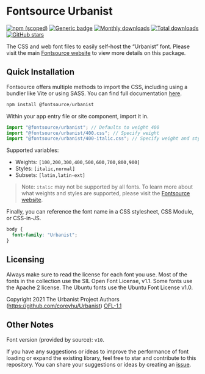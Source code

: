# Fontsource Urbanist

[![npm (scoped)](https://img.shields.io/npm/v/@fontsource/urbanist?color=brightgreen)](https://www.npmjs.com/package/@fontsource/urbanist) [![Generic badge](https://img.shields.io/badge/fontsource-passing-brightgreen)](https://github.com/fontsource/fontsource) [![Monthly downloads](https://badgen.net/npm/dm/@fontsource/urbanist)](https://github.com/fontsource/fontsource) [![Total downloads](https://badgen.net/npm/dt/@fontsource/urbanist)](https://github.com/fontsource/fontsource) [![GitHub stars](https://img.shields.io/github/stars/fontsource/fontsource.svg?style=social&label=Star)](https://github.com/fontsource/fontsource/stargazers)

The CSS and web font files to easily self-host the “Urbanist” font. Please visit the main [Fontsource website](https://fontsource.org/fonts/urbanist) to view more details on this package.

## Quick Installation

Fontsource offers multiple methods to import the CSS, including using a bundler like Vite or using SASS. You can find full documentation [here](https://fontsource.org/docs/getting-started/introduction).

```javascript
npm install @fontsource/urbanist
```

Within your app entry file or site component, import it in.

```javascript
import "@fontsource/urbanist"; // Defaults to weight 400
import "@fontsource/urbanist/400.css"; // Specify weight
import "@fontsource/urbanist/400-italic.css"; // Specify weight and style
```

Supported variables:
- Weights: `[100,200,300,400,500,600,700,800,900]`
- Styles: `[italic,normal]`
- Subsets: `[latin,latin-ext]`

> Note: `italic` may not be supported by all fonts. To learn more about what weights and styles are supported, please visit the [Fontsource website](https://fontsource.org/fonts/urbanist).

Finally, you can reference the font name in a CSS stylesheet, CSS Module, or CSS-in-JS.

```css
body {
  font-family: "Urbanist";
}
```

## Licensing
Always make sure to read the license for each font you use. Most of the fonts in the collection use the SIL Open Font License, v1.1. Some fonts use the Apache 2 license. The Ubuntu fonts use the Ubuntu Font License v1.0.

Copyright 2021 The Urbanist Project Authors (https://github.com/coreyhu/Urbanist)
[OFL-1.1](http://scripts.sil.org/OFL)

## Other Notes
Font version (provided by source): `v10`.

If you have any suggestions or ideas to improve the performance of font loading or expand the existing library, feel free to star and contribute to this repository. You can share your suggestions or ideas by creating an [issue](https://github.com/fontsource/fontsource/issues).